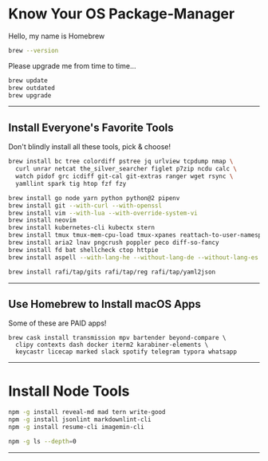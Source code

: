 # Know Your OS Package-Manager

Hello, my name is Homebrew

```bash
brew --version
```

Please upgrade me from time to time...

```bash
brew update
brew outdated
brew upgrade
```

---

## Install Everyone's Favorite Tools

Don't blindly install all these tools, pick & choose!

```bash
brew install bc tree colordiff pstree jq urlview tcpdump nmap \
  curl unrar netcat the_silver_searcher figlet p7zip ncdu calc \
  watch pidof grc icdiff git-cal git-extras ranger wget rsync \
  yamllint spark tig htop fzf fzy

brew install go node yarn python python@2 pipenv
brew install git --with-curl --with-openssl
brew install vim --with-lua --with-override-system-vi
brew install neovim
brew install kubernetes-cli kubectx stern
brew install tmux tmux-mem-cpu-load tmux-xpanes reattach-to-user-namespace
brew install aria2 lnav pngcrush poppler peco diff-so-fancy
brew install fd bat shellcheck ctop httpie
brew install aspell --with-lang-he --without-lang-de --without-lang-es --without-lang-fr

brew install rafi/tap/gits rafi/tap/reg rafi/tap/yaml2json
```

---

## Use Homebrew to Install macOS Apps

Some of these are PAID apps!

```
brew cask install transmission mpv bartender beyond-compare \
  clipy contexts dash docker iterm2 karabiner-elements \
  keycastr licecap marked slack spotify telegram typora whatsapp
```

---

# Install Node Tools

```bash
npm -g install reveal-md mad tern write-good
npm -g install jsonlint markdownlint-cli
npm -g install resume-cli imagemin-cli
```

```bash
npm -g ls --depth=0
```

---

